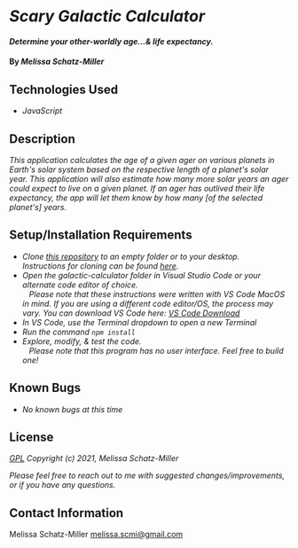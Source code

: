 # _Scary Galactic Calculator_

#### _Determine your other-worldly age...& life expectancy._

#### By _**Melissa Schatz-Miller**_

## Technologies Used

* _JavaScript_

## Description

_This application calculates the age of a given ager on various planets in Earth's solar system based on the respective length of a planet's solar year. This application will also estimate how many more solar years an ager could expect to live on a given planet. If an ager has outlived their life expectancy, the app will let them know by how many [of the selected planet's] years._

## Setup/Installation Requirements

* _Clone [this repository](https://github.com/tigertiger/scary-galactic-calculator) to an empty folder or to your desktop.  
Instructions for cloning can be found [here](https://docs.github.com/en/github/creating-cloning-and-archiving-repositories/cloning-a-repository-from-github/cloning-a-repository)._
* _Open the galactic-calculator folder in Visual Studio Code or your alternate code editor of choice._  
&nbsp;&nbsp; _Please note that these instructions were written with VS Code MacOS in mind. If you are using a different code editor/OS, the process may vary. You can download VS Code here: [VS Code Download](https://code.visualstudio.com/download)_
* _In VS Code, use the Terminal dropdown to open a new Terminal_
* _Run the command ```npm install```_
* _Explore, modify, & test the code._  
&nbsp;&nbsp; _Please note that this program has no user interface. Feel free to build one!_

## Known Bugs

* _No known bugs at this time_

## License

_[GPL](https://opensource.org/licenses/gpl-license)_
_Copyright (c) 2021, Melissa Schatz-Miller_

_Please feel free to reach out to me with suggested changes/improvements, or if you have any questions._

## Contact Information

Melissa Schatz-Miller <melissa.scmi@gmail.com>
